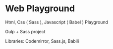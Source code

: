 # Web Playground

Html, Css ( Sass ), Javascript ( Babel ) Playground

Gulp + Sass project

Libraries: Codemirror, Sass.js, Babili 